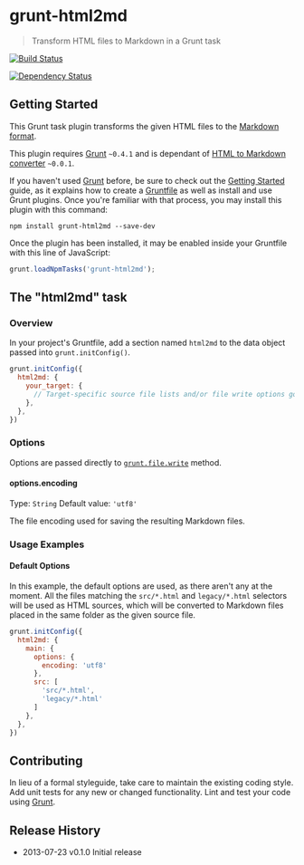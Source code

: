 # grunt-html2md

> Transform HTML files to Markdown in a Grunt task

[![Build Status](https://travis-ci.org/paazmaya/grunt-html2md.png?branch=master)](https://travis-ci.org/paazmaya/grunt-html2md)

[![Dependency Status](https://gemnasium.com/paazmaya/grunt-html2md.png)](https://gemnasium.com/paazmaya/grunt-html2md)

## Getting Started

This Grunt task plugin transforms the given HTML files to the 
[Markdown format](http://daringfireball.net/projects/markdown/).

This plugin requires [Grunt](http://gruntjs.com/) `~0.4.1` and is dependant of 
[HTML to Markdown converter](https://github.com/domchristie/to-markdown) `~0.0.1`.

If you haven't used [Grunt](http://gruntjs.com/) before, be sure to check out the 
[Getting Started](http://gruntjs.com/getting-started) guide, as it explains how to 
create a [Gruntfile](http://gruntjs.com/sample-gruntfile) as well as install and 
use Grunt plugins. Once you're familiar with that process, 
you may install this plugin with this command:

```shell
npm install grunt-html2md --save-dev
```

Once the plugin has been installed, it may be enabled inside your Gruntfile 
with this line of JavaScript:

```js
grunt.loadNpmTasks('grunt-html2md');
```


## The "html2md" task

### Overview

In your project's Gruntfile, add a section named `html2md` to the data object passed 
into `grunt.initConfig()`.

```js
grunt.initConfig({
  html2md: {
    your_target: {
      // Target-specific source file lists and/or file write options go here.
    },
  },
})
```


### Options

Options are passed directly to 
[`grunt.file.write`](https://github.com/gruntjs/grunt/wiki/grunt.file) method.

#### options.encoding

Type: `String`
Default value: `'utf8'`

The file encoding used for saving the resulting Markdown files.


### Usage Examples

#### Default Options

In this example, the default options are used, as there aren't any at the moment.
All the files matching the `src/*.html` and `legacy/*.html` selectors will be used
as HTML sources, which will be converted to Markdown files placed in the same folder
as the given source file.

```js
grunt.initConfig({
  html2md: {
    main: {
      options: {
        encoding: 'utf8'
      },
      src: [
        'src/*.html',
        'legacy/*.html'
      ]
    },
  },
})
```


## Contributing

In lieu of a formal styleguide, take care to maintain the existing coding style. 
Add unit tests for any new or changed functionality. 
Lint and test your code using [Grunt](http://gruntjs.com/).


## Release History

* 2013-07-23    v0.1.0    Initial release
